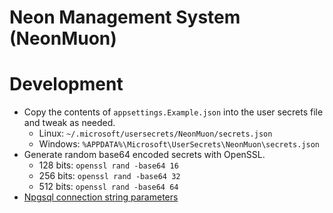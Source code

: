 # Neon Management System (NeonMuon)

# Development

* Copy the contents of `appsettings.Example.json` into the user secrets file and tweak as needed.
    * Linux: `~/.microsoft/usersecrets/NeonMuon/secrets.json`
    * Windows: `%APPDATA%\Microsoft\UserSecrets\NeonMuon\secrets.json`
* Generate random base64 encoded secrets with OpenSSL.
    * 128 bits: `openssl rand -base64 16`
    * 256 bits: `openssl rand -base64 32`
    * 512 bits: `openssl rand -base64 64`
* [Npgsql connection string parameters](https://www.npgsql.org/doc/connection-string-parameters.html)
